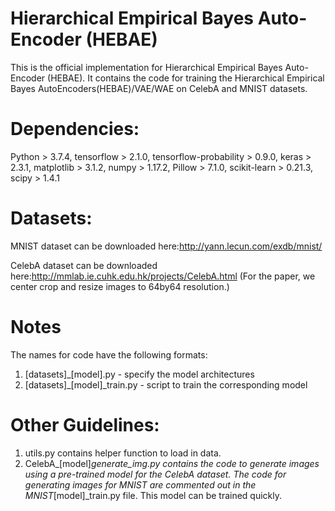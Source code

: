 # Hierarchical Empirical Bayes Auto-Encoder (HEBAE)
This is the official implementation for Hierarchical Empirical Bayes Auto-Encoder (HEBAE). It contains the code for training the Hierarchical Empirical Bayes AutoEncoders(HEBAE)/VAE/WAE on CelebA and MNIST datasets.

# Dependencies:
Python > 3.7.4,
tensorflow > 2.1.0,
tensorflow-probability > 0.9.0,
keras > 2.3.1,
matplotlib > 3.1.2,
numpy > 1.17.2,
Pillow > 7.1.0,
scikit-learn > 0.21.3,
scipy > 1.4.1

# Datasets:
MNIST dataset can be downloaded here:http://yann.lecun.com/exdb/mnist/

CelebA dataset can be downloaded here:http://mmlab.ie.cuhk.edu.hk/projects/CelebA.html (For the paper, we center crop and resize images to 64by64 resolution.)

# Notes
The names for code have the following formats:
1. [datasets]_[model].py - specify the model architectures
2. [datasets]_[model]_train.py - script to train the corresponding model

# Other Guidelines:
1. utils.py contains helper function to load in data.
2. CelebA_[model]_generate_img.py contains the code to generate images using a pre-trained model for the CelebA dataset. The code for generating images for MNIST are commented out in the MNIST_[model]_train.py file. This model can be trained quickly.

